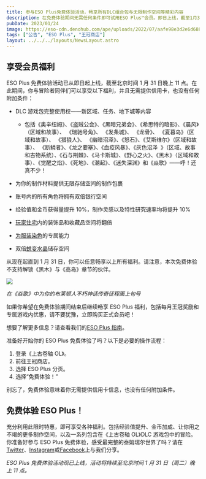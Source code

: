 ```yaml
---
title: 参与ESO Plus免费体验活动，畅享所有DLC组合包与无限制作空间等精彩内容
description: 在免费体验期间无需任何条件即可试用ESO Plus™会员。即日上线，截至1月31日！
pubDate: 2023/01/24
image: https://eso-cdn.denohub.com/ape/uploads/2022/07/aafe98e3d2e6d688422e6becdef8fa88.jpg
tags: ["公告", "ESO Plus", "王冠商店"]
layout: ../../../layouts/NewsLayout.astro
---
```


## 享受会员福利

ESO Plus 免费体验活动已从即日起上线，截至北京时间 1 月 31 日晚上 11
点。在此期间，你与冒险者同伴们可以享受以下福利，并且无需提供信用卡，也没有任何附加条件：

- DLC 游戏包完整使用权——新区域、任务、地下城等内容

  - 包括《奥辛纽姆》、《盗贼公会》、《黑暗兄弟会》、《希思特的暗影》、《晨风》（区域和故事）、 《瑞驰号角》、
    《发条城》、 《龙骨》、 《夏暮岛》（区域和故事）、 《猎狼人》、 《幽暗沼泽》、《怒石》、《艾斯维尔》（区域和故事）、
    《断鳞者》、《龙之要塞》、《血疫风暴》、《灰色沼泽
     》（区域、故事和古物系统）、《石与荆棘》、《马卡斯城》、《野心之火》、《黑木》（区域和故事）、《觉醒之焰》、《死地》、《潮起》、《迷失深渊》和《焱歌》——呼！还真不少！

- 为你的制作材料提供无限存储空间的制作包裹

- 账号内的所有角色将拥有双倍银行空间

- 经验值和金币获得量提升 10%，制作灵感以及特性研究速率均将提升 10%

- [玩家住宅](/news/post/25983)内的装饰品和收藏品空间将翻倍

- [为服装染色](/news/post/25735)的专属能力

- 双倍[蜕变水晶](/news/post/26221)储存空间

从现在起直到 1 月 31 日，你可以任意畅享以上所有福利。请注意，本次免费体验不支持解锁《黑木》与《高岛》章节的伙伴。

![](https://eso-cdn.denohub.com/ape/uploads/2023/01/8b2551a631598a15e98a58f6a2ba4484.jpg)

<p class="text-gray-500 text-sm text-center"><i>在《焱歌》中为你的布莱顿人不朽神话传奇征程画上句号</i></p>

如果你希望在免费体验期间结束后继续畅享 ESO Plus 福利，包括每月王冠奖励和专属游戏内优惠，请不要犹豫，立即购买正式会员吧！

想要了解更多信息？请查看我们的[ESO Plus 指南](https://www.elderscrollsonline.com/cn/guides/esoplusguide)。

准备好开始你的 ESO Plus 免费体验了吗？以下是必要的操作流程：

1. 登录《上古卷轴 OL》。
2. 前往王冠商店。
3. 选择 ESO Plus 分页。
4. 选择“免费体验！”

别忘了，免费体验意味着你无需提供信用卡信息，也没有任何附加条件。

## 免费体验 ESO Plus！

充分利用此限时特惠，即可享受各种福利。包括经验值提升、金币加成、让你用之不竭的更多制作空间，以及一系列包含在《上古卷轴
OL》DLC 游戏包中的冒险。你准备好参与 ESO Plus
免费体验，感受最完整的泰姆瑞尔世界了吗？请在[Twitter](https://twitter.com/TESOnline)、[Instagram](https://www.instagram.com/elderscrollsonline/)或[Facebook](https://www.facebook.com/ElderScrollsOnline)上与我们分享。

_ESO Plus 免费体验活动现已上线，活动将持续至北京时间 1 月 31 日（周二）晚上 11 点。_

